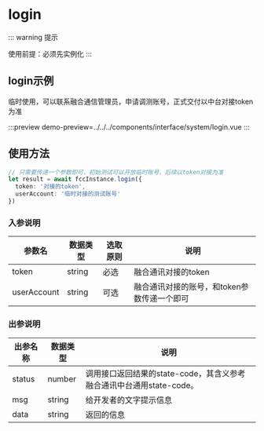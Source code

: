 # login

::: warning 提示
<!-- warning -->
使用前提：必须先实例化
:::

## login示例

临时使用，可以联系融合通信管理员，申请调测账号，正式交付以中台对接token为准

:::preview
demo-preview=../../../components/interface/system/login.vue
:::

## 使用方法

```typescript
// 只需要传递一个参数即可，初始测试可以开放临时账号，后续以token对接为准
let result = await fccInstance.login({
  token: '对接的token',
  userAccount: '临时对接的测试账号'
})
```
<!-- **入参说明** -->
### 入参说明

| **参数名** | **数据类型** | **选取原则** |**说明** |
| ---------- | ------------ | ------------ | ------------------ |
| token      | string       | 必选         | 融合通讯对接的token |
| userAccount      | string       | 可选         | 融合通讯对接的账号，和token参数传递一个即可 |

### 出参说明

| **出参名称** | **数据类型** | **说明**                         |
| -------- | -------- | ------------------------------ |
| status   | number   | 调用接口返回结果的state-code，其含义参考融合通讯中台通用state-code。 |
| msg      | string   | 给开发者的文字提示信息                    |
| data     | string   | 返回的信息                          |

<!-- 代码 -->

<!-- ::: code-group

```sh [pnpm]
#查询pnpm版本
pnpm -v
```

```sh [yarn]
#查询yarn版本
yarn -v
```

::: -->
